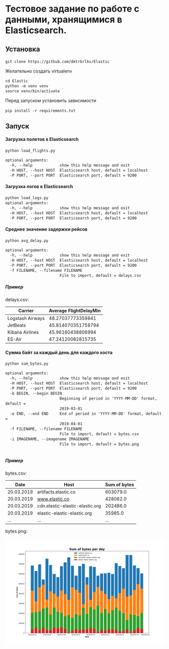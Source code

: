 # Тестовое задание по работе с данными, хранящимися в Elasticsearch.


## Установка

`git clone https://github.com/dmtrbrlkv/Elastic`

Желательно создать virtualenv

```
cd Elastic
python -m venv venv
source venv/bin/activate
```

Перед запуском установить зависимости

`pip install -r requirements.txt`

## Запуск

#### Загрузка полетов в Elasticsearch

```
python load_flights.py
```
```
optional arguments:
  -h, --help            show this help message and exit
  -H HOST, --host HOST  Elasticsearch host, default = localhost
  -P PORT, --port PORT  Elasticsearch port, default = 9200
```

#### Загрузка логов в Elasticsearch

```
python load_logs.py
optional arguments:
  -h, --help            show this help message and exit
  -H HOST, --host HOST  Elasticsearch host, default = localhost
  -P PORT, --port PORT  Elasticsearch port, default = 9200
```

#### Среднее значение задержки рейсов

```
python avg_delay.py
```
```
optional arguments:
  -h, --help            show this help message and exit
  -H HOST, --host HOST  Elasticsearch host, default = localhost
  -P PORT, --port PORT  Elasticsearch port, default = 9200
  -f FILENAME, --filename FILENAME
                        File to import, default = delays.csv

```

##### Пример

delays.csv:

Carrier | Average FlightDelayMin
------------ | -------------
Logstash Airways |48.27037773359841
JetBeats |45.814070351758794
Kibana Airlines | 45.96160438806994
ES-Air  | 47.24120082815735


#### Сумма байт за каждый день для каждого хоста

```
python sum_bytes.py
```
```
optional arguments:
  -h, --help            show this help message and exit
  -H HOST, --host HOST  Elasticsearch host, default = localhost
  -P PORT, --port PORT  Elasticsearch port, default = 9200
  -b BEGIN, --begin BEGIN
                        Beginning of period in 'YYYY-MM-DD' format, default =
                        2019-03-01
  -e END, --end END     End of period in 'YYYY-MM-DD' format, default =
                        2019-04-01
  -f FILENAME, --filename FILENAME
                        File to import, default = bytes.csv
  -i IMAGENAME, --imagename IMAGENAME
                        File to import, default = bytes.png


```

##### Пример

bytes.csv:

Date | Host | Sum of bytes
------------ | ------------- | -------------
20.03.2019 | artifacts.elastic.co | 603079.0
20.03.2019 | www.elastic.co | 428062.0
20.03.2019 | cdn.elastic-elastic-elastic.org | 202486.0
20.03.2019 | elastic-elastic-elastic.org | 35985.0
... | ... | ...


bytes.png:

![bytes.png](bytes.png)